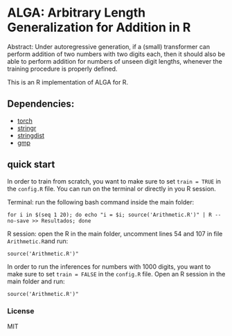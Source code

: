 # ALGA: Arbitrary Length Generalization for Addition in R


Abstract: Under autoregressive generation, if a (small) transformer can perform addition of two numbers with two digits each, then it should also be able to perform addition for numbers of unseen digit lengths, whenever the training procedure is properly defined. 

This is an R implementation of ALGA for R.


## Dependencies:

- [torch](https://cran.r-project.org/web/packages/torch/index.html) 
- [stringr](https://cran.r-project.org/web/packages/stringr/index.html)
- [stringdist](https://cran.r-project.org/web/packages/stringdist/index.html)
- [gmp](https://cran.r-project.org/web/packages/gmp/)

## quick start

In order to train from scratch, you want to make sure to set `train = TRUE` in the `config.R` file. You can run on the terminal or directly in you R session.

Terminal: run the following bash command inside the main folder:

```
for i in $(seq 1 20); do echo "i = $i; source('Arithmetic.R')" | R --no-save >> Resultados; done
```

R session: open the R in the main folder, uncomment lines 54 and 107 in file `Arithmetic.R`and run:

```
source('Arithmetic.R')"
```

In order to run the inferences for numbers with 1000 digits, you want to make sure to set `train = FALSE` in the `config.R` file. Open an R session in the main folder and run:

```
source('Arithmetic.R')"
```



### License

MIT
